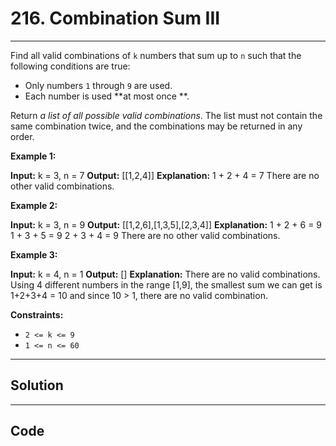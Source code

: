 # 216. Combination Sum III

---

Find all valid combinations of `k` numbers that sum up to `n` such that the following conditions are true:

  * Only numbers `1` through `9` are used.
  * Each number is used **at most once **.



Return _a list of all possible valid combinations_. The list must not contain the same combination twice, and the combinations may be returned in any order.

 

**Example 1:**


**Input:** k = 3, n = 7
**Output:** [[1,2,4]]
**Explanation:**
1 + 2 + 4 = 7
There are no other valid combinations.

**Example 2:**


**Input:** k = 3, n = 9
**Output:** [[1,2,6],[1,3,5],[2,3,4]]
**Explanation:**
1 + 2 + 6 = 9
1 + 3 + 5 = 9
2 + 3 + 4 = 9
There are no other valid combinations.


**Example 3:**


**Input:** k = 4, n = 1
**Output:** []
**Explanation:** There are no valid combinations.
Using 4 different numbers in the range [1,9], the smallest sum we can get is 1+2+3+4 = 10 and since 10 > 1, there are no valid combination.


 

**Constraints:**

  * `2 <= k <= 9`
  * `1 <= n <= 60`

---

## Solution



---

## Code
```python


```